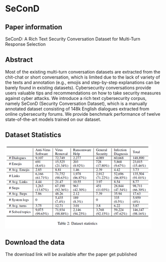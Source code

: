 # SeConD

## Paper information
SeConD: A Rich Text Security Conversation Dataset for Multi-Turn Response Selection

## Abstract
Most of the existing multi-turn conversation datasets are extracted from the chit-chat or short conversation, which is limited due to the lack of variety of the texts and annotation (e.g., emojis and step-by-step explanations can be barely found in existing datasets). Cybersecurity conversations provide users valuable tips and recommendations on how to take security measures against cyber attacks. We introduce a rich text cybersecurity corpus, namely SeConD (Security Conversation Dataset), which is a manually annotated dataset consisting of 148k English dialogues extracted from online cybersecurity forums. We provide benchmark performance of twelve state-of-the-art models trained on our dataset.

## Dataset Statistics
![Statistics](https://github.com/Tinker250/SeConD/blob/master/Figures/Statistics.png "Statistics")

## Download the data
The download link will be available after the paper get published
